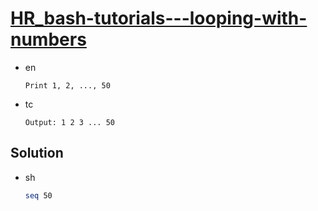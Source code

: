 # [HR_bash-tutorials---looping-with-numbers](https://www.hackerrank.com/challenges/bash-tutorials---looping-with-numbers)

* en

  ```en
  Print 1, 2, ..., 50
  ```

* tc

  ```tc
  Output: 1 2 3 ... 50
  ```

## Solution

* sh

  ```sh
  seq 50
  ```

